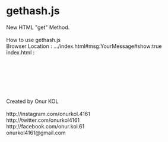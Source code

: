 # gethash.js
New HTML "get" Method.<br>
<br>
How to use gethash.js<br>
Browser Location : .../index.html#msg:YourMessage#show:true<br>
index.html :<br>
<code>
<script src=".../gethash.js"></script><br>
<script><br>
var message=get("msg");<br>
var ms=get("show");<br>
<br>
if(ms == true){<br>
&emsp;document.write( message )<br>
}<br>
</script>
</code>
<br>
Created by Onur KOL<br><br>
http://instagram.com/onurkol.4161<br>
http://twitter.com/onurkol4161<br>
http://facebook.com/onur.kol.61<br>
onurkol4161@gmail.com
